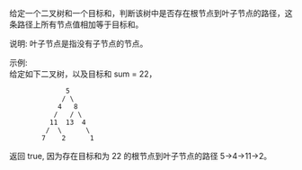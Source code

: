 给定一个二叉树和一个目标和，判断该树中是否存在根节点到叶子节点的路径，这条路径上所有节点值相加等于目标和。

说明: 叶子节点是指没有子节点的节点。

示例:   
给定如下二叉树，以及目标和 sum = 22，
    
                  5
                 / \
                4   8
               /   / \
              11  13  4
             /  \      \
            7    2      1
            
    
返回 true, 因为存在目标和为 22 的根节点到叶子节点的路径 5->4->11->2。

